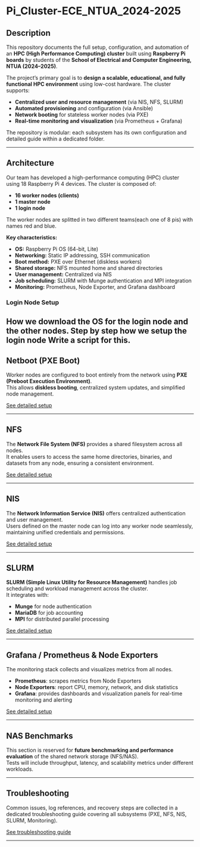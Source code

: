 # Pi_Cluster-ECE_NTUA_2024-2025  

## Description  
This repository documents the full setup, configuration, and automation of an **HPC (High Performance Computing) cluster** built using **Raspberry Pi boards** by students of the **School of Electrical and Computer Engineering, NTUA (2024–2025)**.  

The project’s primary goal is to **design a scalable, educational, and fully functional HPC environment** using low-cost hardware. The cluster supports:
- **Centralized user and resource management** (via NIS, NFS, SLURM)
- **Automated provisioning** and configuration (via Ansible)
- **Network booting** for stateless worker nodes (via PXE)
- **Real-time monitoring and visualization** (via Prometheus + Grafana)

The repository is modular: each subsystem has its own configuration and detailed guide within a dedicated folder.

---

## Architecture  
Our team has developed a high-performance computing (HPC) cluster using 18 Raspberry Pi 4 devices. The cluster is composed of:

- **16 worker nodes (clients)**
- **1 master node**
- **1 login node**

The worker nodes are splitted in two different teams(each one of 8 pis) with names red and blue.

**Key characteristics:**
- **OS:** Raspberry Pi OS (64-bit, Lite)
- **Networking:** Static IP addressing, SSH communication  
- **Boot method:** PXE over Ethernet (diskless workers)  
- **Shared storage:** NFS mounted home and shared directories  
- **User management:** Centralized via NIS  
- **Job scheduling:** SLURM with Munge authentication and MPI integration  
- **Monitoring:** Prometheus, Node Exporter, and Grafana dashboard  

### Login Node Setup
How we download the OS for the login node and the other nodes. 
Step by step how we setup the login node
Write a script for this.
---

## Netboot (PXE Boot)  
Worker nodes are configured to boot entirely from the network using **PXE (Preboot Execution Environment)**.  
This allows **diskless booting**, centralized system updates, and simplified node management.  

[See detailed setup](./PXE/README.md)

---

## NFS  
The **Network File System (NFS)** provides a shared filesystem across all nodes.  
It enables users to access the same home directories, binaries, and datasets from any node, ensuring a consistent environment.  

[See detailed setup](./NFS/README.md)

---

## NIS  
The **Network Information Service (NIS)** offers centralized authentication and user management.  
Users defined on the master node can log into any worker node seamlessly, maintaining unified credentials and permissions.  

[See detailed setup](./NIS/README.md)

---

## SLURM  
**SLURM (Simple Linux Utility for Resource Management)** handles job scheduling and workload management across the cluster.  
It integrates with:
- **Munge** for node authentication  
- **MariaDB** for job accounting  
- **MPI** for distributed parallel processing  

[See detailed setup](./SLURM/README.md)

---

## Grafana / Prometheus & Node Exporters  
The monitoring stack collects and visualizes metrics from all nodes.  
- **Prometheus**: scrapes metrics from Node Exporters  
- **Node Exporters**: report CPU, memory, network, and disk statistics  
- **Grafana**: provides dashboards and visualization panels for real-time monitoring and alerting  

[See detailed setup](./Monitoring/README.md)

---

## NAS Benchmarks  
This section is reserved for **future benchmarking and performance evaluation** of the shared network storage (NFS/NAS).  
Tests will include throughput, latency, and scalability metrics under different workloads.

---

## Troubleshooting  
Common issues, log references, and recovery steps are collected in a dedicated troubleshooting guide covering all subsystems (PXE, NFS, NIS, SLURM, Monitoring).  

[See troubleshooting guide](./Troubleshooting/README.md)

---

